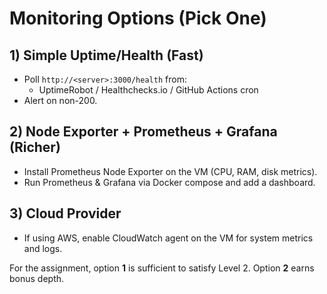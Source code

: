 
# Monitoring Options (Pick One)

## 1) Simple Uptime/Health (Fast)
- Poll `http://<server>:3000/health` from:
  - UptimeRobot / Healthchecks.io / GitHub Actions cron
- Alert on non-200.

## 2) Node Exporter + Prometheus + Grafana (Richer)
- Install Prometheus Node Exporter on the VM (CPU, RAM, disk metrics).
- Run Prometheus & Grafana via Docker compose and add a dashboard.

## 3) Cloud Provider
- If using AWS, enable CloudWatch agent on the VM for system metrics and logs.

For the assignment, option **1** is sufficient to satisfy Level 2. Option **2** earns bonus depth.
